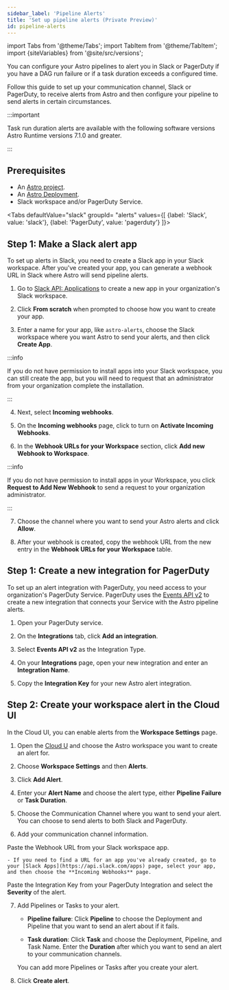 ```yaml
---
sidebar_label: 'Pipeline Alerts'
title: 'Set up pipeline alerts (Private Preview)'
id: pipeline-alerts
---
```


<head>
  <meta name="description" content="Set up alerts for your Astro pipelines to be notified in Slack or on PagerDuty if you have a DAG run failure or task duration exceeds a configured time." />
  <meta name="og:description" content="Set up alerts for your Astro pipelines to be notified in Slack or on PagerDuty if you have a DAG run failure or task duration exceeds a configured time." />
</head>

import Tabs from '@theme/Tabs';
import TabItem from '@theme/TabItem';
import {siteVariables} from '@site/src/versions';

You can configure your Astro pipelines to alert you in Slack or PagerDuty if you have a DAG run failure or if a task duration exceeds a configured time. 

Follow this guide to set up your communication channel, Slack or PagerDuty, to receive alerts from Astro and then configure your pipeline to send alerts in certain circumstances.

:::important

Task run duration alerts are available with the following software versions Astro Runtime versions 7.1.0 and greater. 

:::

## Prerequisites

- An [Astro project](develop-project.md).
- An [Astro Deployment](create-deployment.md).
- Slack workspace and/or PagerDuty Service.

<Tabs
    defaultValue="slack"
    groupId= "alerts"
    values={[
        {label: 'Slack', value: 'slack'},
        {label: 'PagerDuty', value: 'pagerduty'}
    ]}>
<TabItem value="slack">

## Step 1: Make a Slack alert app

To set up alerts in Slack, you need to create a Slack app in your Slack workspace. After you've created your app, you can generate a webhook URL in Slack where Astro will send pipeline alerts. 

1. Go to [Slack API: Applications](https://api.slack.com/apps/new) to create a new app in your organization's Slack workspace.

2. Click **From scratch** when prompted to choose how you want to create your app.

3. Enter a name for your app, like `astro-alerts`, choose the Slack workspace where you want Astro to send your alerts, and then click **Create App**.

:::info

If you do not have permission to install apps into your Slack workspace, you can still create the app, but you will need to request that an administrator from your organization complete the installation.

:::

4. Next, select **Incoming webhooks**.

5. On the **Incoming webhooks** page, click to turn on **Activate Incoming Webhooks**.

6. In the **Webhook URLs for your Workspace** section, click **Add new Webhook to Workspace**. 

:::info

If you do not have permission to install apps in your Workspace, you click **Request to Add New Webhook** to send a request to your organization administrator.

:::

7. Choose the channel where you want to send your Astro alerts and click **Allow**.

8. After your webhook is created, copy the webhook URL from the new entry in the **Webhook URLs for your Workspace** table.

</TabItem>
<TabItem value="pagerduty">

## Step 1: Create a new integration for PagerDuty 

To set up an alert integration with PagerDuty, you need access to your organization's PagerDuty Service. PagerDuty uses the [Events API v2](https://developer.pagerduty.com/docs/ZG9jOjExMDI5NTgw-events-api-v2-overview#getting-started) to create a new integration that connects your Service with the Astro pipeline alerts.

1. Open your PagerDuty service.

2. On the **Integrations** tab, click **Add an integration**.

3. Select **Events API v2** as the Integration Type.

4. On your **Integrations** page, open your new integration and enter an **Integration Name**.

5. Copy the **Integration Key** for your new Astro alert integration.

</TabItem>
</Tabs>

## Step 2: Create your workspace alert in the Cloud UI

In the Cloud UI, you can enable alerts from the **Workspace Settings** page. 

1. Open the [Cloud U](https://cloud.astronomer.io) and choose the Astro workspace you want to create an alert for.

2. Choose **Workspace Settings** and then **Alerts**.

3. Click **Add Alert**. 

4. Enter your **Alert Name** and choose the alert type, either **Pipeline Failure** or **Task Duration**. 

5. Choose the Communication Channel where you want to send your alert. You can choose to send alerts to both Slack and PagerDuty.

6. Add your communication channel information.

<Tabs>
<TabItem value="slack">

Paste the Webhook URL from your Slack workspace app. 

    - If you need to find a URL for an app you've already created, go to your [Slack Apps](https://api.slack.com/apps) page, select your app, and then choose the **Incoming Webhooks** page. 

</TabItem>
<TabItem value="pagerduty">

Paste the Integration Key from your PagerDuty Integration and select the **Severity** of the alert.

</TabItem>
</Tabs>

7. Add Pipelines or Tasks to your alert.

    - **Pipeline failure**: Click **Pipeline** to choose the Deployment and Pipeline that you want to send an alert about if it fails.
    
    - **Task duration**: Click **Task** and choose the Deployment, Pipeline, and Task Name. Enter the **Duration** after which you want to send an alert to your communication channels.

    You can add more Pipelines or Tasks after you create your alert. 

8. Click **Create alert**.